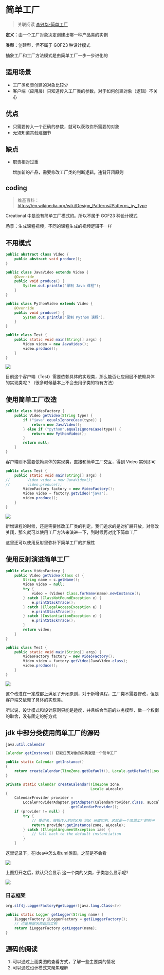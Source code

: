 # 简单工厂

> 关联阅读 [李兴华-简单工厂](/design_pattern/03_simple_factory/simple_factory.md)

**定义**：由一个工厂对象决定创建出哪一种产品类的实例

**类型**：创建型，但不属于 GOF23 种设计模式

抽象工厂和工厂方法模式是由简单工厂一步一步进化的


## 适用场景

* 工厂类负责创建的对象比较少
* 客户端（应用层）只知道传入工厂类的参数，对于如何创建对象（逻辑）不关心

## 优点

* 只需要传入一个正确的参数，就可以获取你所需要的对象
* 无须知道其创建细节

## 缺点

* 职责相对过重

  增加新的产品，需要修改工厂类的判断逻辑，违背开闭原则
## coding

> 维基百科： https://en.wikipedia.org/wiki/Design_Patterns#Patterns_by_Type

Creational 中是没有简单工厂模式的。所以不属于 GOF23 种设计模式

场景：生成课程视频，不同的课程生成的视频逻辑不一样

## 不用模式
```java
public abstract class Video {
    public abstract void produce();
}

public class JavaVideo extends Video {
    @Override
    public void produce() {
        System.out.println("录制 Java 课程");
    }
}

public class PythonVideo extends Video {
    @Override
    public void produce() {
        System.out.println("录制 Python 课程");
    }
}

public class Test {
    public static void main(String[] args) {
        Video video = new JavaVideo();
        video.produce();
    }
}
```

![](assets/markdown-img-paste-20180826223802322.png)

目前这个客户端（Test）需要依赖具体的实现类，那么能否让应用层不依赖具体的实现类呢？（很多时候基本上不会去用子类的特有方法）

## 使用简单工厂改造

```java
public class VideoFactory {
    public Video getVideo(String type) {
        if ("java".equalsIgnoreCase(type)) {
            return new JavaVideo();
        } else if ("python".equalsIgnoreCase(type)) {
            return new PythonVideo();
        }
        return null;
    }
}
```

客户端则不需要依赖具体的实现类，直接和简单工厂交互，得到 Video 实例即可

```java
public class Test {
    public static void main(String[] args) {
//        Video video = new JavaVideo();
//        video.produce();
        VideoFactory factory = new VideoFactory();
        Video video = factory.getVideo("java");
        video.produce();
    }
}
```

![](assets/markdown-img-paste-20180826224429493.png)


新增课程的时候，还是需要修改工厂类的判定。我们追求的是对扩展开放，对修改关闭，那么就可以使用工厂方法来演进一下，到时候再对比下简单工厂

这里还可以使用反射里弥补下简单工厂的扩展性

## 使用反射演进简单工厂

```java
public class VideoFactory {
    public Video getVideo(Class c) {
        String name = c.getName();
        Video video = null;
        try {
            video = (Video) Class.forName(name).newInstance();
        } catch (ClassNotFoundException e) {
            e.printStackTrace();
        } catch (IllegalAccessException e) {
            e.printStackTrace();
        } catch (InstantiationException e) {
            e.printStackTrace();
        }
        return video;
    }
}

public class Test {
    public static void main(String[] args) {
        VideoFactory factory = new VideoFactory();
        Video video = factory.getVideo(JavaVideo.class);
        video.produce();
    }
}
```
![](assets/markdown-img-paste-20180826225605689.png)

这个改进在一定成都上满足了开闭原则，对于新增课程，工厂类不需要修改，但是 客户端又依赖了具体的实现类。

所以说，设计模式和设计原则只能是适度，并且结合当前的业务模型，做一个权衡的取舍，没有固定的好方式

## jdk 中部分类使用简单工厂的源码

```java
java.util.Calendar

Calendar.getInstance() 获取日历对象的实例就是一个简单工厂

public static Calendar getInstance()
{
    return createCalendar(TimeZone.getDefault(), Locale.getDefault(Locale.Category.FORMAT));
}

private static Calendar createCalendar(TimeZone zone,
                                       Locale aLocale)
{
    CalendarProvider provider =
        LocaleProviderAdapter.getAdapter(CalendarProvider.class, aLocale)
                             .getCalendarProvider();
    if (provider != null) {
        try {
            // 提供者，根据传入的时区和 地区 获取实例，这就是一个简单工厂的例子
            return provider.getInstance(zone, aLocale);
        } catch (IllegalArgumentException iae) {
            // fall back to the default instantiation
        }
    }
```

这里记录下，在idea中怎么看uml类图，之前是不会看

![](assets/markdown-img-paste-20180828221511718.png)

上图打开之后，默认只会显示 这一个类的父类，子类怎么显示呢?

![](assets/markdown-img-paste-20180828221613610.png)

### 日志框架

```java
org.slf4j.LoggerFactory#getLogger(java.lang.Class<?>)

public static Logger getLogger(String name) {
    ILoggerFactory iLoggerFactory = getILoggerFactory();
    // 也是根据名称返回实例
    return iLoggerFactory.getLogger(name);
}
```

## 源码的阅读

1. 可以通过上面类图的查看方式，了解一些主要类的情况
2. 可以通过设计模式来聚焦理解
